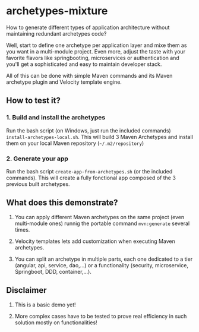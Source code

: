 # archetypes-mixture
How to generate different types of application architecture without maintaining redundant archetypes code?

Well, start to define one archetype per application layer and mixe them as you want in a multi-module project. Even more, adjust the taste with your favorite flavors like springbooting, microservices or authentication and you'll get a sophisticated and easy to maintain developer stack.

All of this can be done with simple Maven commands and its Maven archetype plugin and Velocity template engine.

## How to test it?

### 1. Build and install the archetypes
Run the bash script (on Windows, just run the included commands) `install-archetypes-local.sh`.
This will build 3 Maven Archetypes and install them on your local Maven repository (`~/.m2/repository`)

### 2. Generate your app
Run the bash script `create-app-from-archetypes.sh` (or the included commands).
This will create a fully fonctional app composed of the 3 previous built archetypes.

## What does this demonstrate?

1. You can apply different Maven archetypes on the same project (even multi-module ones) runnig the portable command `mvn:generate` several times.

1. Velocity templates lets add customization when executing Maven archetypes.

1. You can split an archetype in multiple parts, each one dedicated to a tier (angular, api, service, dao,...) or a functionality (security, microservice, Springboot, DDD, container,...).

## Disclaimer

1. This is a basic demo yet!

1. More complex cases have to be tested to prove real efficiency in such solution mostly on functionalities!
